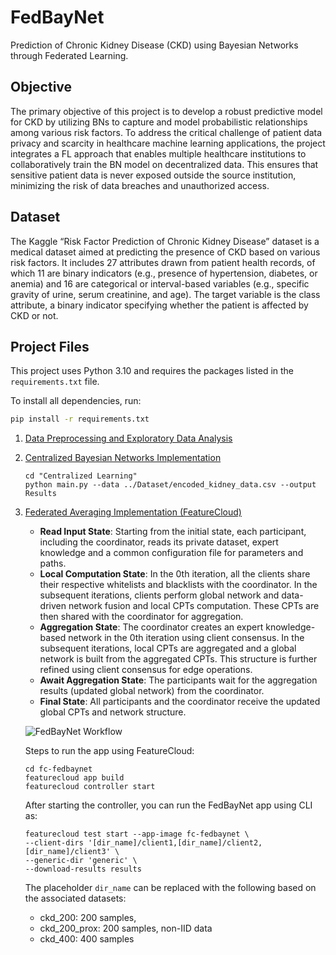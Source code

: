 # FedBayNet
Prediction of Chronic Kidney Disease (CKD) using Bayesian Networks through Federated Learning.

## Objective
The primary objective of this project is to develop a robust predictive model for CKD by utilizing BNs to capture and model probabilistic relationships among various risk factors. To address the critical challenge of patient data privacy and scarcity in healthcare machine learning applications, the project integrates a FL approach that enables multiple healthcare institutions to collaboratively train the BN model on decentralized data. This ensures that sensitive patient data is never exposed outside the source institution, minimizing the risk of data breaches and unauthorized access. 

## Dataset
The Kaggle “Risk Factor Prediction of Chronic Kidney Disease” dataset is a medical dataset aimed at predicting the presence of CKD based on various risk factors. It includes 27 attributes drawn from patient health records, of which 11 are binary indicators (e.g., presence of hypertension, diabetes, or anemia) and 16 are categorical or interval-based variables (e.g., specific gravity of urine, serum creatinine, and age). The target variable is the class attribute, a binary indicator specifying whether the patient is affected by CKD or not.

## Project Files
This project uses Python 3.10 and requires the packages listed in the `requirements.txt` file.

To install all dependencies, run:

```bash
pip install -r requirements.txt
```

1. [Data Preprocessing and Exploratory Data Analysis](./Exploratory%20Data%20Analysis)
2. [Centralized Bayesian Networks Implementation](./Centralized%20Learning)
   ```
   cd "Centralized Learning"
   python main.py --data ../Dataset/encoded_kidney_data.csv --output Results
   ```
3. [Federated Averaging Implementation (FeatureCloud)](./fc-fedbaynet)
   - **Read Input State**: Starting from the initial state, each participant, including the coordinator, reads its private dataset, expert knowledge and a common configuration file for parameters and paths.
   - **Local Computation State**: In the 0th iteration, all the clients share their respective whitelists and blacklists with the coordinator. In the subsequent iterations, clients perform global network and data-driven network fusion
     and local CPTs computation. These CPTs are then shared with the coordinator for aggregation. 
   - **Aggregation State**: The coordinator creates an expert knowledge-based network in the 0th iteration using client consensus. In the subsequent iterations, local CPTs are aggregated and a global network is built from the aggregated
     CPTs. This structure is further refined using client consensus for edge operations.
   - **Await Aggregation State**: The participants wait for the aggregation results (updated global network) from the coordinator.
   - **Final State**: All participants and the coordinator receive the updated global CPTs and network structure.
  
   ![FedBayNet Workflow]("fedbeynet_workflow")
   
   Steps to run the app using FeatureCloud:
   ```
   cd fc-fedbaynet
   featurecloud app build
   featurecloud controller start
   ```
   After starting the controller, you can run the FedBayNet app using CLI as:
   ```
   featurecloud test start --app-image fc-fedbaynet \
   --client-dirs '[dir_name]/client1,[dir_name]/client2,[dir_name]/client3' \
   --generic-dir 'generic' \
   --download-results results
   ```
   The placeholder `dir_name` can be replaced with the following based on the associated datasets:
   - ckd_200: 200 samples,
   - ckd_200_prox: 200 samples, non-IID data
   - ckd_400: 400 samples
